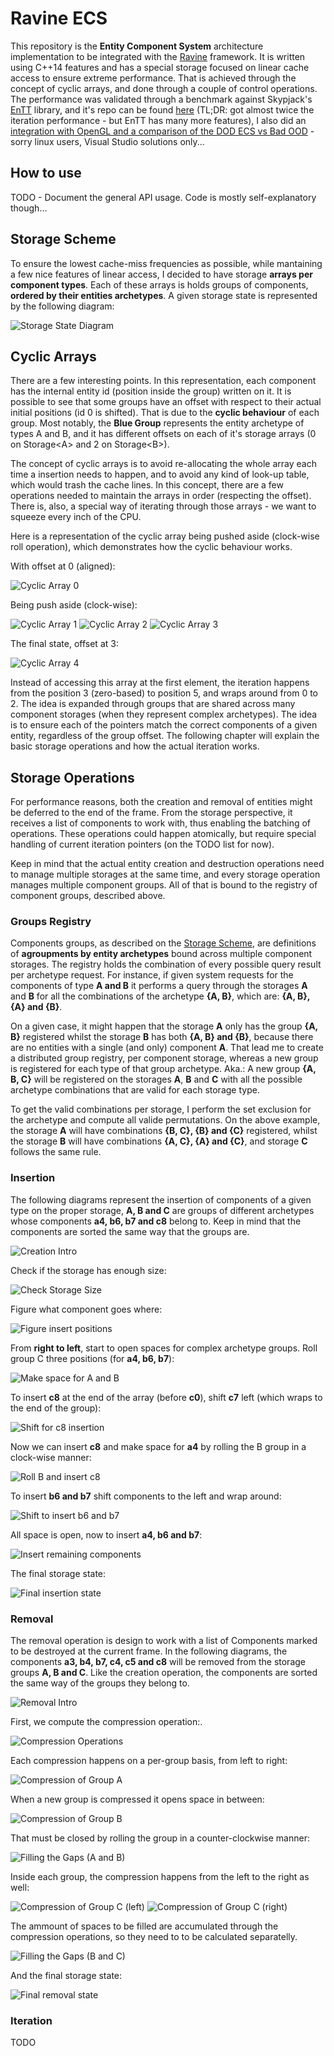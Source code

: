 # Ravine ECS
This repository is the **Entity Component System** architecture implementation to be integrated with the [Ravine](https://github.com/gabriellanzer/Ravine) framework. It is written using C++14 features and has a special storage focused on linear cache access to ensure extreme performance. That is achieved through the concept of cyclic arrays, and done through a couple of control operations. The performance was validated through a benchmark against Skypjack's [EnTT](https://github.com/skypjack/entt) library, and it's repo can be found [here](https://github.com/gabriellanzer/Ravine-ECS-Benchmark) (TL;DR: got almost twice the iteration performance - but EnTT has many more features), I also did an [integration with OpenGL and a comparison of the DOD ECS vs Bad OOD](https://github.com/gabriellanzer/Ravine-ECS-Showdown) - sorry linux users, Visual Studio solutions only...

## How to use

TODO - Document the general API usage. Code is mostly self-explanatory though...

## Storage Scheme 
To ensure the lowest cache-miss frequencies as possible, while mantaining a few nice features of linear access, I decided to have storage **arrays per component types**. Each of these arrays is holds groups of components, **ordered by their entities archetypes**. A given storage state is represented by the following diagram:

![Storage State Diagram](/images/groups_representation.png)


## Cyclic Arrays
There are a few interesting points. In this representation, each component has the internal entity id (position inside the group) written on it. It is possible to see that some groups have an offset with respect to their actual initial positions (id 0 is shifted). That is due to the **cyclic behaviour** of each group. Most notably, the **Blue Group** represents the entity archetype of types A and B, and it has different offsets on each of it's storage arrays (0 on Storage\<A> and 2 on Storage\<B>).

The concept of cyclic arrays is to avoid re-allocating the whole array each time a insertion needs to happen, and to avoid any kind of look-up table, which would trash the cache lines. In this concept, there are a few operations needed to maintain the arrays in order (respecting the offset). There is, also, a special way of iterating through those arrays - we want to squeeze every inch of the CPU.

Here is a representation of the cyclic array being pushed aside (clock-wise roll operation), which demonstrates how the cyclic behaviour works.

With offset at 0 (aligned):

![Cyclic Array 0](images/cyclic_array_0.png)

Being push aside (clock-wise):

![Cyclic Array 1](images/cyclic_array_1.png)
![Cyclic Array 2](images/cyclic_array_2.png)
![Cyclic Array 3](images/cyclic_array_3.png)

The final state, offset at 3:

![Cyclic Array 4](images/cyclic_array_4.png)

Instead of accessing this array at the first element, the iteration happens from the position 3 (zero-based) to position 5, and wraps around from 0 to 2. The idea is expanded through groups that are shared across many component storages (when they represent complex archetypes). The idea is to ensure each of the pointers match the correct components of a given entity, regardless of the group offset. The following chapter will explain the basic storage operations and how the actual iteration works.

## Storage Operations
For performance reasons, both the creation and removal of entities might be deferred to the end of the frame. From the storage perspective, it receives a list of components to work with, thus enabling the batching of operations. These operations could happen atomically, but require special handling of current iteration pointers (on the TODO list for now).

Keep in mind that the actual entity creation and destruction operations need to manage multiple storages at the same time, and every storage operation manages multiple component groups. All of that is bound to the registry of component groups, described above.

### **Groups Registry**
Components groups, as described on the [Storage Scheme](https://github.com/gabriellanzer/Ravine-ECS#storage-scheme), are definitions of **agroupments by entity archetypes** bound across multiple component storages. The registry holds the combination of every possible query result per archetype request. For instance, if given system requests for the components of type **A and B** it performs a query through the storages **A** and **B** for all the combinations of the archetype **{A, B}**, which are: **{A, B}, {A} and {B}**.

On a given case, it might happen that the storage **A** only has the group **{A, B}** registered whilst the storage **B** has both **{A, B} and {B}**, because there are no entities with a single (and only) component **A**. That lead me to create a distributed group registry, per component storage, whereas a new group is registered for each type of that group archetype. Aka.: A new group **{A, B, C}** will be registered on the storages **A**, **B** and **C** with all the possible archetype combinations that are valid for each storage type.

To get the valid combinations per storage, I perform the set exclusion for the archetype and compute all valide permutations. On the above example, the storage **A** will have combinations **{B, C}, {B} and {C}** registered, whilst the storage **B** will have combinations **{A, C}, {A} and {C}**, and storage **C** follows the same rule.

### **Insertion**
The following diagrams represent the insertion of components of a given type on the proper storage, **A, B and C** are groups of different archetypes whose components **a4, b6, b7 and c8** belong to. Keep in mind that the components are sorted the same way that the groups are.

![Creation Intro](images/creation_intro.png)

Check if the storage has enough size:

![Check Storage Size](images/creation_0.png)

Figure what component goes where:

![Figure insert positions](images/creation_1.png)

From **right to left**, start to open spaces for complex archetype groups. Roll group C three positions (for **a4, b6, b7**):

![Make space for A and B](images/creation_2.png)

To insert **c8** at the end of the array (before **c0**), shift **c7** left (which wraps to the end of the group):

![Shift for c8 insertion](images/creation_3.png)

Now we can insert **c8** and make space for **a4** by rolling the B group in a clock-wise manner:

![Roll B and insert c8](images/creation_4.png)

To insert **b6 and b7** shift components to the left and wrap around:

![Shift to insert b6 and b7](images/creation_5.png)

All space is open, now to insert **a4, b6 and b7**:

![Insert remaining components](images/creation_6.png)

The final storage state:

![Final insertion state](images/creation_7.png)

### **Removal**

The removal operation is design to work with a list of Components marked to be destroyed at the current frame. In the following diagrams, the components **a3, b4, b7, c4, c5 and c8** will be removed from the storage groups **A, B and C**. Like the creation operation, the components are sorted the same way of the groups they belong to.

![Removal Intro](images/removal_intro.png)

First, we compute the compression operation:.

![Compression Operations](images/removal_0.png)

Each compression happens on a per-group basis, from left to right:

![Compression of Group A](images/removal_1.png)

When a new group is compressed it opens space in between:

![Compression of Group B](images/removal_2.png)

That must be closed by rolling the group in a counter-clockwise manner:

![Filling the Gaps (A and B)](images/removal_3.png)

Inside each group, the compression happens from the left to the right as well:

![Compression of Group C (left)](images/removal_4.png)
![Compression of Group C (right)](images/removal_5.png)

The ammount of spaces to be filled are accumulated through the compression operations, so they need to to be calculated separatelly.

![Filling the Gaps (B and C)](images/removal_6.png)

And the final storage state:

![Final removal state](images/removal_7.png)

### **Iteration**

TODO
